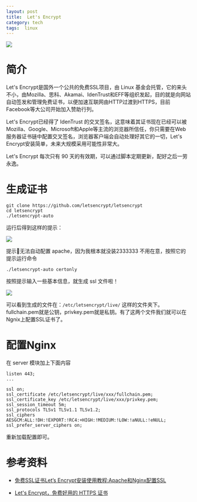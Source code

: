 ```yaml
---
layout: post
title:  Let's Encrypt
category: tech
tags:  linux
---
```

![](https://cdn.kelu.org/blog/tags/linux.jpg)

# 简介

Let's Encrypt是国外一个公共的免费SSL项目，由 Linux 基金会托管，它的来头不小，由Mozilla、思科、Akamai、IdenTrust和EFF等组织发起，目的就是向网站自动签发和管理免费证书，以便加速互联网由HTTP过渡到HTTPS，目前Facebook等大公司开始加入赞助行列。

Let's Encrypt已经得了 IdenTrust 的交叉签名，这意味着其证书现在已经可以被Mozilla、Google、Microsoft和Apple等主流的浏览器所信任，你只需要在Web 服务器证书链中配置交叉签名，浏览器客户端会自动处理好其它的一切，Let's Encrypt安装简单，未来大规模采用可能性非常大。

Let's Encrypt 每次只有 90 天的有效期，可以通过脚本定期更新，配好之后一劳永逸。

# 生成证书

```
git clone https://github.com/letsencrypt/letsencrypt
cd letsencrypt
./letsencrypt-auto
```

运行后得到这样的提示：

![](https://cdn.kelu.org/blog/2017/07/2017-07-18-1.26.00.jpg)

提示无法自动配置 apache，因为我根本就没装2333333 不用在意，按照它的提示运行命令

	./letsencrypt-auto certonly

按照提示输入一些基本信息，就生成 ssl 文件啦！

![](https://cdn.kelu.org/blog/2017/07/2017-07-18-1.45.28.jpg)

可以看到生成的文件在：`/etc/letsencrypt/live/` 这样的文件夹下。fullchain.pem就是公钥，privkey.pem就是私钥。有了这两个文件我们就可以在Ngnix上配置SSL证书了。

# 配置Nginx

在 server 模块加上下面内容

    listen 443;
    ...
    
    ssl on;
    ssl_certificate /etc/letsencrypt/live/xxx/fullchain.pem;
    ssl_certificate_key /etc/letsencrypt/live/xxx/privkey.pem;
    ssl_session_timeout 5m;
    ssl_protocols TLSv1 TLSv1.1 TLSv1.2;
    ssl_ciphers AESGCM:ALL:!DH:!EXPORT:!RC4:+HIGH:!MEDIUM:!LOW:!aNULL:!eNULL;
    ssl_prefer_server_ciphers on;

重新加载配置即可。

# 参考资料

* [免费SSL证书Let’s Encrypt安装使用教程:Apache和Nginx配置SSL](https://www.freehao123.com/lets-encrypt/)

* [Let's Encrypt，免费好用的 HTTPS 证书](https://imququ.com/post/letsencrypt-certificate.html)

